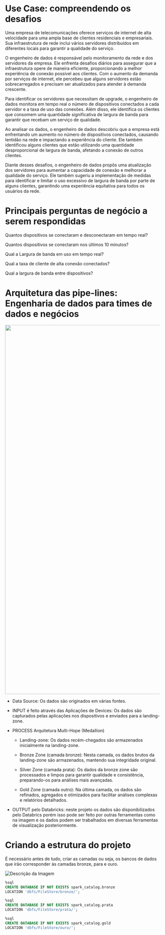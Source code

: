 # Use Case: compreendendo os desafios

Uma empresa de telecomunicações oferece serviços de internet de alta velocidade para uma ampla base de clientes residenciais e empresariais. Sua infraestrutura de rede inclui vários servidores distribuídos em diferentes locais para garantir a qualidade do serviço.

O engenheiro de dados é responsável pelo monitoramento da rede e dos servidores da empresa. Ele enfrenta desafios diários para assegurar que a infraestrutura opere de maneira eficiente, proporcionando a melhor experiência de conexão possível aos clientes. Com o aumento da demanda por serviços de internet, ele percebeu que alguns servidores estão sobrecarregados e precisam ser atualizados para atender à demanda crescente.

Para identificar os servidores que necessitam de upgrade, o engenheiro de dados monitora em tempo real o número de dispositivos conectados a cada servidor e a taxa de uso das conexões. Além disso, ele identifica os clientes que consomem uma quantidade significativa de largura de banda para garantir que recebam um serviço de qualidade.

Ao analisar os dados, o engenheiro de dados descobriu que a empresa está enfrentando um aumento no número de dispositivos conectados, causando lentidão na rede e impactando a experiência do cliente. Ele também identificou alguns clientes que estão utilizando uma quantidade desproporcional de largura de banda, afetando a conexão de outros clientes.

Diante desses desafios, o engenheiro de dados propôs uma atualização dos servidores para aumentar a capacidade de conexão e melhorar a qualidade do serviço. Ele também sugeriu a implementação de medidas para identificar e limitar o uso excessivo de largura de banda por parte de alguns clientes, garantindo uma experiência equitativa para todos os usuários da rede.


# Principais perguntas de negócio a serem respondidas

Quantos dispositivos se conectaram e desconectaram em tempo real?

Quantos dispositivos se conectaram nos últimos 10 minutos?

Qual a Largura de banda em uso em tempo real?

Qual a taxa de cliente de alta conexão conectados?

Qual a largura de banda entre dispositivos?


# Arquitetura das pipe-lines: Engenharia de dados para times de dados e negócios

<p align="center">
  <img src="https://drive.google.com/uc?export=view&id=17lpbbUrs5HXUGJ_p6bmot0bpKk7vtgE3" alt="1" style="width: 1200px;"/>
</p>

- Data Source: Os dados são originados em várias fontes.

- INPUT é feito através das Aplicações de Devices: Os dados são capturados pelas aplicações nos dispositivos e enviados para a landing-zone.

- PROCESS Arquitetura Multi-Hope (Medallion)

  - Landing-zone: Os dados recém-chegados são armazenados inicialmente na landing-zone.

  - Bronze Zone (camada bronze): Nesta camada, os dados brutos da landing-zone são armazenados, mantendo sua integridade original.

  - Silver Zone (camada prata): Os dados da bronze zone são processados e limpos para garantir qualidade e consistência, preparando-os para análises mais avançadas.

  - Gold Zone (camada outro): Na última camada, os dados são refinados, agregados e otimizados para facilitar análises complexas e relatórios detalhados.

- OUTPUT pelo Databricks: neste projeto os dados são disponibilizados pelo Databrics porém isso pode ser feito por outras ferramentas como na imagem e os dados podem ser trabalhados em diversas ferramentas de visualização posteriormente.

# Criando a estrutura do projeto

É necessário antes de tudo, criar as camadas ou seja, os bancos de dados que irão corresponder às camadas bronze, para e ouro.

![Descrição da Imagem](https://github.com/DataDaniels/imagensprojetotelecom/blob/main/bd_camadas.png?raw=true)

```sql
%sql
CREATE DATABASE IF NOT EXISTS spark_catalog.bronze
LOCATION 'dbfs/FileStore/bronze/';
```
```sql
%sql
CREATE DATABASE IF NOT EXISTS spark_catalog.prata
LOCATION 'dbfs/FileStore/prata/';
```
```sql
%sql
CREATE DATABASE IF NOT EXISTS spark_catalog.gold
LOCATION 'dbfs/FileStore/ouro/';
```
